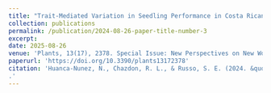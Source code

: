 ```yaml
---
title: "Trait-Mediated Variation in Seedling Performance in Costa Rican Successional Forests: Comparing Above-Ground, Below-Ground, and Allocation-Based Traits"
collection: publications
permalink: /publication/2024-08-26-paper-title-number-3
excerpt: 
date: 2025-08-26
venue: 'Plants, 13(17), 2378. Special Issue: New Perspectives on New World Tropical Forests. '
paperurl: 'https://doi.org/10.3390/plants13172378'
citation: 'Huanca-Nunez, N., Chazdon, R. L., & Russo, S. E. (2024. &quot;Trait-Mediated Variation in Seedling Performance in Costa Rican Successional Forests: Comparing Above-Ground, Below-Ground, and Allocation-Based Traits.&quot; <i>Plants</i>. 13(17), 2378. Special Issue: New Perspectives on New World Tropical Forests. https://doi.org/10.3390/plants13172378  *Featured as the cover article for the special issue.
.'
---
```


